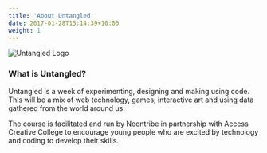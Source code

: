 ```yaml
---
title: 'About Untangled'
date: 2017-01-28T15:14:39+10:00
weight: 1
---
```


![Untangled Logo](/images/untangled.png)

### What is Untangled?

Untangled is a week of experimenting, designing and making using code. This will be a mix of web technology, games, interactive art and using data gathered from the world around us.

The course is facilitated and run by Neontribe in partnership with Access Creative College to encourage young people who are excited by technology and coding to develop their skills.
